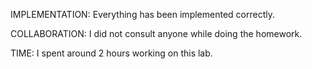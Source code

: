 IMPLEMENTATION:
Everything has been implemented correctly.

COLLABORATION:
I did not consult anyone while doing the homework.

TIME:
I spent around 2 hours working on this lab.
